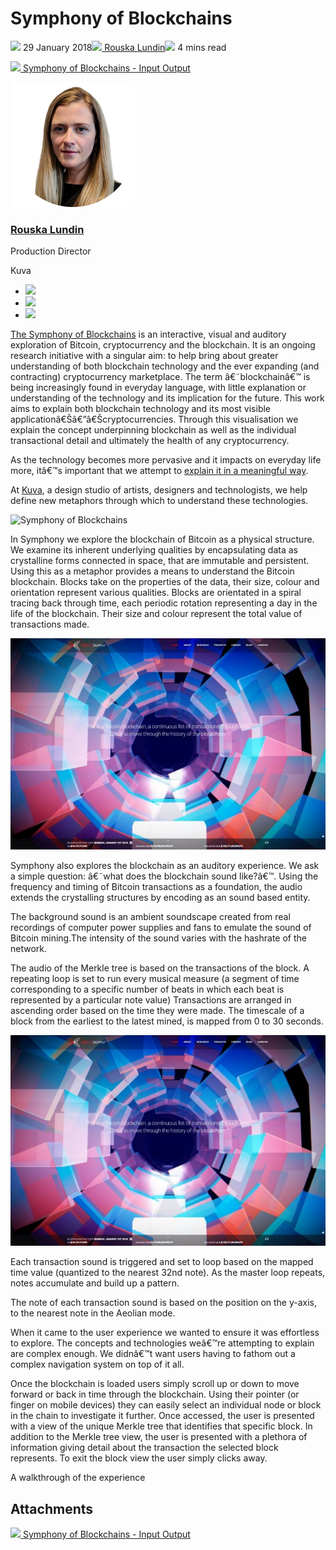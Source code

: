 # Symphony of Blockchains
![](img/2018-01-29-symphony-of-blockchains.002.png) 29 January 2018![](img/2018-01-29-symphony-of-blockchains.002.png)[ Rouska Lundin](/en/blog/authors/rouska-lundin/page-1/)![](img/2018-01-29-symphony-of-blockchains.003.png) 4 mins read

![](img/2018-01-29-symphony-of-blockchains.004.png)[ Symphony of Blockchains - Input Output](https://ucarecdn.com/92e6b86f-f0cb-4f2c-89ca-c184d270e0a2/-/inline/yes/ "Symphony of Blockchains - Input Output")

![Rouska Lundin](img/2018-01-29-symphony-of-blockchains.005.png)[](/en/blog/authors/rouska-lundin/page-1/)
### [**Rouska Lundin**](/en/blog/authors/rouska-lundin/page-1/)
Production Director

Kuva

- ![](img/2018-01-29-symphony-of-blockchains.006.png)[](https://www.linkedin.com/in/rouskalundin/ "LinkedIn")
- ![](img/2018-01-29-symphony-of-blockchains.007.png)[](https://twitter.com/rouska "Twitter")
- ![](img/2018-01-29-symphony-of-blockchains.008.png)[](https://github.com/wearekuva "GitHub")

[The Symphony of Blockchains](https://iohk.io "iohk.io") is an interactive, visual and auditory exploration of Bitcoin, cryptocurrency and the blockchain. It is an ongoing research initiative with a singular aim: to help bring about greater understanding of both blockchain technology and the ever expanding (and contracting) cryptocurrency marketplace. The term â€˜blockchainâ€™ is being increasingly found in everyday language, with little explanation or understanding of the technology and its implication for the future. This work aims to explain both blockchain technology and its most visible applicationâ€Šâ€”â€Šcryptocurrencies. Through this visualisation we explain the concept underpinning blockchain as well as the individual transactional detail and ultimately the health of any cryptocurrency.

As the technology becomes more pervasive and it impacts on everyday life more, itâ€™s important that we attempt to [explain it in a meaningful way](https://thenextweb.com/distract/2018/01/17/bitcoin-as-art-this-breath-taking-visualization-might-distract-you-from-the-dip/ "The Next Web - Bitcoin as Art").

At [Kuva](https://kuva.io "kuva.io"), a design studio of artists, designers and technologists, we help define new metaphors through which to understand these technologies.

![Symphony of Blockchains](img/2018-01-29-symphony-of-blockchains.009.png)

In Symphony we explore the blockchain of Bitcoin as a physical structure. We examine its inherent underlying qualities by encapsulating data as crystalline forms connected in space, that are immutable and persistent. Using this as a metaphor provides a means to understand the Bitcoin blockchain. Blocks take on the properties of the data, their size, colour and orientation represent various qualities. Blocks are orientated in a spiral tracing back through time, each periodic rotation representing a day in the life of the blockchain. Their size and colour represent the total value of transactions made.

![Symphony of Blockchains - Visualisation](img/2018-01-29-symphony-of-blockchains.010.jpeg)

Symphony also explores the blockchain as an auditory experience. We ask a simple question: â€˜what does the blockchain sound like?â€™. Using the frequency and timing of Bitcoin transactions as a foundation, the audio extends the crystalling structures by encoding as an sound based entity.

The background sound is an ambient soundscape created from real recordings of computer power supplies and fans to emulate the sound of Bitcoin mining.The intensity of the sound varies with the hashrate of the network.

The audio of the Merkle tree is based on the transactions of the block. A repeating loop is set to run every musical measure (a segment of time corresponding to a specific number of beats in which each beat is represented by a particular note value) Transactions are arranged in ascending order based on the time they were made. The timescale of a block from the earliest to the latest mined, is mapped from 0 to 30 seconds.

![Symphony of Blockchains - Block](img/2018-01-29-symphony-of-blockchains.010.jpeg)

Each transaction sound is triggered and set to loop based on the mapped time value (quantized to the nearest 32nd note). As the master loop repeats, notes accumulate and build up a pattern.

The note of each transaction sound is based on the position on the y-axis, to the nearest note in the Aeolian mode.

When it came to the user experience we wanted to ensure it was effortless to explore. The concepts and technologies weâ€™re attempting to explain are complex enough. We didnâ€™t want users having to fathom out a complex navigation system on top of it all.

Once the blockchain is loaded users simply scroll up or down to move forward or back in time through the blockchain. Using their pointer (or finger on mobile devices) they can easily select an individual node or block in the chain to investigate it further. Once accessed, the user is presented with a view of the unique Merkle tree that identifies that specific block. In addition to the Merkle tree view, the user is presented with a plethora of information giving detail about the transaction the selected block represents. To exit the block view the user simply clicks away.

A walkthrough of the experience
## **Attachments**
![](img/2018-01-29-symphony-of-blockchains.004.png)[ Symphony of Blockchains - Input Output](https://ucarecdn.com/92e6b86f-f0cb-4f2c-89ca-c184d270e0a2/-/inline/yes/ "Symphony of Blockchains - Input Output")
